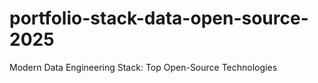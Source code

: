 # portfolio-stack-data-open-source-2025
Modern Data Engineering Stack: Top Open-Source Technologies
